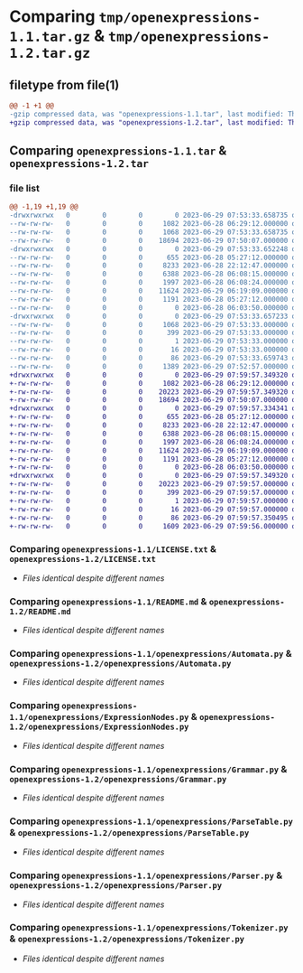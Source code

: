 # Comparing `tmp/openexpressions-1.1.tar.gz` & `tmp/openexpressions-1.2.tar.gz`

## filetype from file(1)

```diff
@@ -1 +1 @@
-gzip compressed data, was "openexpressions-1.1.tar", last modified: Thu Jun 29 07:53:33 2023, max compression
+gzip compressed data, was "openexpressions-1.2.tar", last modified: Thu Jun 29 07:59:57 2023, max compression
```

## Comparing `openexpressions-1.1.tar` & `openexpressions-1.2.tar`

### file list

```diff
@@ -1,19 +1,19 @@
-drwxrwxrwx   0        0        0        0 2023-06-29 07:53:33.658735 openexpressions-1.1/
--rw-rw-rw-   0        0        0     1082 2023-06-28 06:29:12.000000 openexpressions-1.1/LICENSE.txt
--rw-rw-rw-   0        0        0     1068 2023-06-29 07:53:33.658735 openexpressions-1.1/PKG-INFO
--rw-rw-rw-   0        0        0    18694 2023-06-29 07:50:07.000000 openexpressions-1.1/README.md
-drwxrwxrwx   0        0        0        0 2023-06-29 07:53:33.652248 openexpressions-1.1/openexpressions/
--rw-rw-rw-   0        0        0      655 2023-06-28 05:27:12.000000 openexpressions-1.1/openexpressions/Automata.py
--rw-rw-rw-   0        0        0     8233 2023-06-28 22:12:47.000000 openexpressions-1.1/openexpressions/ExpressionNodes.py
--rw-rw-rw-   0        0        0     6388 2023-06-28 06:08:15.000000 openexpressions-1.1/openexpressions/Grammar.py
--rw-rw-rw-   0        0        0     1997 2023-06-28 06:08:24.000000 openexpressions-1.1/openexpressions/ParseTable.py
--rw-rw-rw-   0        0        0    11624 2023-06-29 06:19:09.000000 openexpressions-1.1/openexpressions/Parser.py
--rw-rw-rw-   0        0        0     1191 2023-06-28 05:27:12.000000 openexpressions-1.1/openexpressions/Tokenizer.py
--rw-rw-rw-   0        0        0        0 2023-06-28 06:03:50.000000 openexpressions-1.1/openexpressions/__init__.py
-drwxrwxrwx   0        0        0        0 2023-06-29 07:53:33.657233 openexpressions-1.1/openexpressions.egg-info/
--rw-rw-rw-   0        0        0     1068 2023-06-29 07:53:33.000000 openexpressions-1.1/openexpressions.egg-info/PKG-INFO
--rw-rw-rw-   0        0        0      399 2023-06-29 07:53:33.000000 openexpressions-1.1/openexpressions.egg-info/SOURCES.txt
--rw-rw-rw-   0        0        0        1 2023-06-29 07:53:33.000000 openexpressions-1.1/openexpressions.egg-info/dependency_links.txt
--rw-rw-rw-   0        0        0       16 2023-06-29 07:53:33.000000 openexpressions-1.1/openexpressions.egg-info/top_level.txt
--rw-rw-rw-   0        0        0       86 2023-06-29 07:53:33.659743 openexpressions-1.1/setup.cfg
--rw-rw-rw-   0        0        0     1389 2023-06-29 07:52:57.000000 openexpressions-1.1/setup.py
+drwxrwxrwx   0        0        0        0 2023-06-29 07:59:57.349320 openexpressions-1.2/
+-rw-rw-rw-   0        0        0     1082 2023-06-28 06:29:12.000000 openexpressions-1.2/LICENSE.txt
+-rw-rw-rw-   0        0        0    20223 2023-06-29 07:59:57.349320 openexpressions-1.2/PKG-INFO
+-rw-rw-rw-   0        0        0    18694 2023-06-29 07:50:07.000000 openexpressions-1.2/README.md
+drwxrwxrwx   0        0        0        0 2023-06-29 07:59:57.334341 openexpressions-1.2/openexpressions/
+-rw-rw-rw-   0        0        0      655 2023-06-28 05:27:12.000000 openexpressions-1.2/openexpressions/Automata.py
+-rw-rw-rw-   0        0        0     8233 2023-06-28 22:12:47.000000 openexpressions-1.2/openexpressions/ExpressionNodes.py
+-rw-rw-rw-   0        0        0     6388 2023-06-28 06:08:15.000000 openexpressions-1.2/openexpressions/Grammar.py
+-rw-rw-rw-   0        0        0     1997 2023-06-28 06:08:24.000000 openexpressions-1.2/openexpressions/ParseTable.py
+-rw-rw-rw-   0        0        0    11624 2023-06-29 06:19:09.000000 openexpressions-1.2/openexpressions/Parser.py
+-rw-rw-rw-   0        0        0     1191 2023-06-28 05:27:12.000000 openexpressions-1.2/openexpressions/Tokenizer.py
+-rw-rw-rw-   0        0        0        0 2023-06-28 06:03:50.000000 openexpressions-1.2/openexpressions/__init__.py
+drwxrwxrwx   0        0        0        0 2023-06-29 07:59:57.349320 openexpressions-1.2/openexpressions.egg-info/
+-rw-rw-rw-   0        0        0    20223 2023-06-29 07:59:57.000000 openexpressions-1.2/openexpressions.egg-info/PKG-INFO
+-rw-rw-rw-   0        0        0      399 2023-06-29 07:59:57.000000 openexpressions-1.2/openexpressions.egg-info/SOURCES.txt
+-rw-rw-rw-   0        0        0        1 2023-06-29 07:59:57.000000 openexpressions-1.2/openexpressions.egg-info/dependency_links.txt
+-rw-rw-rw-   0        0        0       16 2023-06-29 07:59:57.000000 openexpressions-1.2/openexpressions.egg-info/top_level.txt
+-rw-rw-rw-   0        0        0       86 2023-06-29 07:59:57.350495 openexpressions-1.2/setup.cfg
+-rw-rw-rw-   0        0        0     1609 2023-06-29 07:59:56.000000 openexpressions-1.2/setup.py
```

### Comparing `openexpressions-1.1/LICENSE.txt` & `openexpressions-1.2/LICENSE.txt`

 * *Files identical despite different names*

### Comparing `openexpressions-1.1/README.md` & `openexpressions-1.2/README.md`

 * *Files identical despite different names*

### Comparing `openexpressions-1.1/openexpressions/Automata.py` & `openexpressions-1.2/openexpressions/Automata.py`

 * *Files identical despite different names*

### Comparing `openexpressions-1.1/openexpressions/ExpressionNodes.py` & `openexpressions-1.2/openexpressions/ExpressionNodes.py`

 * *Files identical despite different names*

### Comparing `openexpressions-1.1/openexpressions/Grammar.py` & `openexpressions-1.2/openexpressions/Grammar.py`

 * *Files identical despite different names*

### Comparing `openexpressions-1.1/openexpressions/ParseTable.py` & `openexpressions-1.2/openexpressions/ParseTable.py`

 * *Files identical despite different names*

### Comparing `openexpressions-1.1/openexpressions/Parser.py` & `openexpressions-1.2/openexpressions/Parser.py`

 * *Files identical despite different names*

### Comparing `openexpressions-1.1/openexpressions/Tokenizer.py` & `openexpressions-1.2/openexpressions/Tokenizer.py`

 * *Files identical despite different names*

